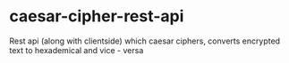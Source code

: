 # caesar-cipher-rest-api
Rest api (along with clientside) which caesar ciphers, converts encrypted text to hexademical and vice - versa
